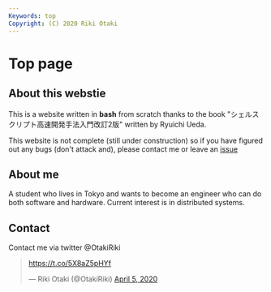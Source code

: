 ```yaml
---
Keywords: top
Copyright: (C) 2020 Riki Otaki
---
```

# Top page

## About this webstie

This is a website written in **bash** from scratch thanks to the book "シェルスクリプト高速開発手法入門改訂2版" written by Ryuichi Ueda.

This website is not complete (still under construction) so if you have figured out any bugs (don't attack and), please contact me or leave an [issue](https://github.com/wattlebirdaz/bashcms2/issues/new) 


## About me

A student who lives in Tokyo and wants to become an engineer who can do both software and hardware.
Current interest is in distributed systems.

## Contact

Contact me via twitter @OtakiRiki

<blockquote class="twitter-tweet"><p lang="und" dir="ltr"><a href="https://t.co/5X8aZ5pHYf">https://t.co/5X8aZ5pHYf</a></p>&mdash; Riki Otaki (@OtakiRiki) <a href="https://twitter.com/OtakiRiki/status/1246848222678495232?ref_src=twsrc%5Etfw">April 5, 2020</a></blockquote> <script async src="https://platform.twitter.com/widgets.js" charset="utf-8"></script>
